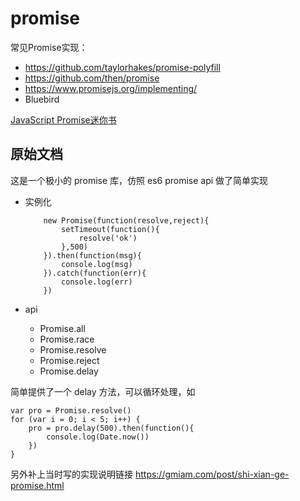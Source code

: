 promise
=======

常见Promise实现：

* https://github.com/taylorhakes/promise-polyfill
* https://github.com/then/promise
* https://www.promisejs.org/implementing/
* Bluebird



[JavaScript Promise迷你书](http://liubin.org/promises-book/)



## 原始文档

这是一个极小的 promise 库，仿照 es6 promise api 做了简单实现

- 实例化

    ```
        new Promise(function(resolve,reject){
            setTimeout(function(){
                resolve('ok')
            },500)
        }).then(function(msg){
            console.log(msg)
        }).catch(function(err){
            console.log(err)
        })
    ```
- api

    - Promise.all
    - Promise.race
    - Promise.resolve
    - Promise.reject
    - Promise.delay


简单提供了一个 delay 方法，可以循环处理，如

```
var pro = Promise.resolve()
for (var i = 0; i < 5; i++) {
    pro = pro.delay(500).then(function(){
        console.log(Date.now())
    })
}
```

另外补上当时写的实现说明链接 https://gmiam.com/post/shi-xian-ge-promise.html







